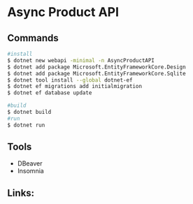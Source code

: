 # Async Product API

## Commands
```Bash
#install
$ dotnet new webapi -minimal -n AsyncProductAPI
$ dotnet add package Microsoft.EntityFrameworkCore.Design
$ dotnet add package Microsoft.EntityFrameworkCore.Sqlite
$ dotnet tool install --global dotnet-ef
$ dotnet ef migrations add initialmigration
$ dotnet ef database update

#build
$ dotnet build
#run
$ dotnet run

```

## Tools
* DBeaver
* Insomnia

## Links:

